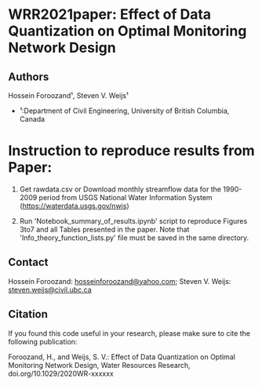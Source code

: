# WRR2021paper: Effect of Data Quantization on Optimal Monitoring Network Design

## Authors
Hossein Foroozand¹, Steven V. Weijs¹

- ¹:Department of Civil Engineering, University of British Columbia, Canada

# Instruction to reproduce results from Paper:

1) Get rawdata.csv or Download monthly streamflow data for the 1990-2009 period  from USGS National Water Information System (https://waterdata.usgs.gov/nwis)

2) Run 'Notebook_summary_of_results.ipynb' script to reproduce Figures 3to7 and all Tables presented in the paper. Note that 'Info_theory_function_lists.py' file must be saved in the same directory.

## Contact
Hossein Foroozand: hosseinforoozand@yahoo.com; Steven V. Weijs: steven.weijs@civil.ubc.ca

## Citation

If you found this code useful in your research, please make sure to cite the following publication:

Foroozand, H., and Weijs, S. V.: Effect of Data Quantization on Optimal Monitoring Network Design, Water Resources Research, doi.org/10.1029/2020WR-xxxxxx